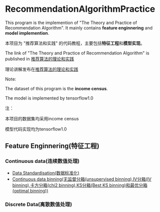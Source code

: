 # RecommendationAlgorithmPractice
This program is the implemention of "The Theory and Practice of Recommendation Algorithm". It mainly contains 
**feature enginnering** and **model implemention**. 

本项目为 "推荐算法和实践" 的代码教程，主要包括**特征工程**和**模型实现**。

The link of "The Theory and Practice of Recommendation Algorithm" is published in [推荐算法的理论和实践](https://www.zhihu.com/people/tang-ai-3-14/posts)


理论讲解发布在[推荐算法的理论和实践](https://www.zhihu.com/people/tang-ai-3-14/posts)

Note: 

The dataset of this program is the **income census**.

The model is implemented by tensorflow1.0

注：

本项目的数据集均采用income census

模型代码实现均为tensorflow1.0



## Feature Enginnering(特征工程)
### Continuous data(连续数值处理)
* [Data Standardisation(数据标准化)](https://github.com/tomtang110/RecommendationAlgorithmPractice/blob/main/FeatureEnginnering/ContinuousFeature.ipynb)
* [Continuous data binning(无监督分箱(unsupervised binning),IV分箱(IV binning),卡方分箱(chi2 binning),KS分箱(Best KS binning)和最优分箱(optimal binning))](https://github.com/tomtang110/RecommendationAlgorithmPractice/blob/main/FeatureEnginnering/ContinuousFeature.ipynb)
### Discrete Data(离散数值处理)



